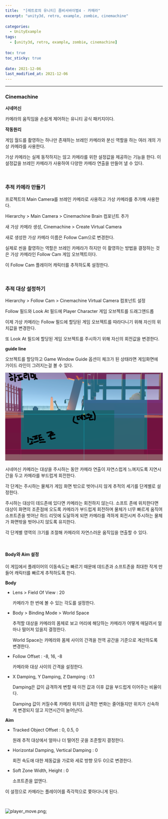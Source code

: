 ```yaml
---
title:  "[레트로의 유니티] 좀비서바이벌4 - 카메라"
excerpt: "unity3d, retro, example, zombie, cinemachine"

categories:
  - UnityExample
tags:
  - [unity3d, retro, example, zombie, cinemachine]

toc: true
toc_sticky: true
 
date: 2021-12-06 
last_modified_at: 2021-12-06
---  
```


***

### Cinemachine

**시네머신**  

카메라의 움직임을 손쉽게 제어하는 유니티 공식 패키지이다.  

**작동원리**  

게임 월드를 촬영하는 하나만 존재하는 브레인 카메라와 분신 역할을 하는 여러 개의 가상 카메라를 사용한다.  

가상 카메라는 실제 동작하지는 않고 카메라를 위한 설정값을 제공하는 기능을 한다. 이 설정값을 브레인 카메라가 사용하여 다양한 카메라 연출을 만들어 낼 수 있다.  

<br>

### 추적 카메라 만들기  

프로젝트의 Main Camera를 브레인 카메라로 사용하고 가상 카메라를 추가해 사용한다.  

Hierarchy > Main Camera > Cinemachine Brain 컴포넌트 추가  

새 가상 카메라 생성, Cinemachine > Create Virtual Camera  

새로 생성한 가상 카메라 이름은 Follow Cam으로 변경한다.  

실제로 씬을 촬영하는 역할은 브레인 카메라가 하지만 이 촬영하는 방법을 결정하는 것은 가상 카메라인 Follow Cam 게임 오브젝트이다.  

이 Follow Cam 플레이어 캐릭터를 추적하도록 설정한다.  

<br>
 
### 추적 대상 설정하기

Hierarchy > Follow Cam > Cinemachine Virtual Camera 컴포넌트 설정  

Follow 필드와 Look At 필드에 Player Character 게임 오브젝트를 드래그앤드롭

이제 가상 카메라는 Follow 필드에 할당된 게임 오브젝트를 따라다니기 위해 자신의 위치값을 변경한다.  

또 Look At 필드에 할당된 게임 오브젝트를 주시하기 위해 자신의 회전값을 변경한다.  


**guide line**

오브젝트를 할당하고 Game Window Guide 옵션이 체크가 된 상태라면 게임화면에 가이드 라인이 그려지는걸 볼 수 있다.

![guide_line.png](/assets/images/20211206_Posting/guide_line.png)  


시네머신 카메라는 대상을 주시하는 동안 카메라 연출이 자연스럽게 느껴지도록 지연시간을 두고 카메라를 부드럽게 회전한다.  

각 단계는 주시하는 물체가 게임 화면 밖으로 벗어나지 않게 추적의 세기를 단계별로 설정한다.  

주시하는 대상이 데드존에 있다면 카메라는 회전하지 않는다. 소프트 존에 위치한다면 대상이 화면의 조준점에 오도록 카메라가 부드럽게 회전하며 물체가 너무 빠르게 움직여 소프트존을 벗어난 하드 리밋에 도달하게 되면 카메라를 격하게 회전시켜 주시하는 물체가 화면밖을 벗어나지 않도록 유지한다.  

각 단계별 영역의 크기를 조절해 카메라의 자연스러운 움직임을 연출할 수 있다.  

<br>

#### Body와 Aim 설정  

이 게임에서 플레이어의 이동속도는 빠르기 때문에 데드존과 소프트존을 최대한 작게 만들어 캐릭터를 빠르게 추적하도록 한다.  

**Body**

* Lens > Field Of View : 20  

  카메라가 한 번에 볼 수 있는 각도를 설정한다.  

* Body > Binding Mode > World Space  

  추적할 대상을 카메라의 몸체로 보고 머리에 해당하는 카메라가 어떻게 매달려서 얼마나 떨어져 있을지 결정한다.  

  World Space는 카메라와 몸체 사이의 간격을 전역 공간을 기준으로 계산하도록 변경한다.  

* Follow Offset : -8, 16, -8

  카메라와 대상 사이의 간격을 설정한다.  

* X Damping, Y Damping, Z Damping : 0.1  

  Damping은 값이 급격하게 변할 때 이전 값과 이후 값을 부드럽게 이어주는 비율이다.  

  Damping 값이 커질수록 카메라 위치의 급격한 변화는 줄어들지만 위치가 신속하게 변경되지 않고 지연시간이 늘어난다.  

**Aim**

* Tracked Object Offset : 0, 0.5, 0  

  원래 추적 대상에서 얼마나 더 떨어진 곳을 조준할지 결정한다.  

* Horizontal Damping, Vertical Damping : 0  

  회전 속도애 대한 제동값을 가로와 세로 방향 모두 0으로 변경한다.  

* Soft Zone Width, Height : 0  

  소프트존을 없앤다.  


이 설정으로 카메라는 플레이어를 즉각적으로 쫓아다니게 된다.  

<br>

![player_move.png](/assets/images/20211206_Posting/player_move.gif);
